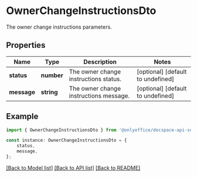 # OwnerChangeInstructionsDto

The owner change instructions parameters.

## Properties

Name | Type | Description | Notes
------------ | ------------- | ------------- | -------------
**status** | **number** | The owner change instructions status. | [optional] [default to undefined]
**message** | **string** | The owner change instructions message. | [optional] [default to undefined]

## Example

```typescript
import { OwnerChangeInstructionsDto } from '@onlyoffice/docspace-api-sdk';

const instance: OwnerChangeInstructionsDto = {
    status,
    message,
};
```

[[Back to Model list]](../README.md#documentation-for-models) [[Back to API list]](../README.md#documentation-for-api-endpoints) [[Back to README]](../README.md)
